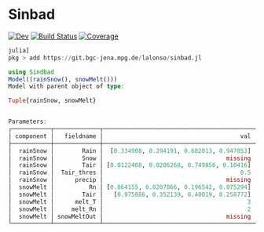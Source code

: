 # Sinbad

[![Dev](https://img.shields.io/badge/docs-dev-blue.svg)](https://lalonso.gitlab.io/Sindbad.jl/dev)
[![Build Status](https://git.bgc-jena.mpg.de/lalonso/Sindbad.jl/badges/main/pipeline.svg)](https://git.bgc-jena.mpg.de/lalonso/Sindbad.jl/pipelines)
[![Coverage](https://git.bgc-jena.mpg.de/lalonso/Sindbad.jl/badges/main/coverage.svg)](https://git.bgc-jena.mpg.de/lalonso/Sindbad.jl/commits/main)

```julia
julia]
pkg > add https://git.bgc-jena.mpg.de/lalonso/sinbad.jl
```

```julia
using Sindbad
Model((rainSnow(), snowMelt()))
Model with parent object of type: 

Tuple{rainSnow, snowMelt}


Parameters:
┌───────────┬─────────────┬───────────────────────────────────────────┬─────────┬────────────┬─────────┐
│ component │   fieldname │                                       val │   units │     bounds │ forcing │
├───────────┼─────────────┼───────────────────────────────────────────┼─────────┼────────────┼─────────┤
│  rainSnow │        Rain │  [0.334908, 0.294191, 0.682813, 0.947053] │  mm d⁻¹ │   (0, 100) │    true │
│  rainSnow │        Snow │                                   missing │  mm d⁻¹ │    nothing │ nothing │
│  rainSnow │        Tair │ [0.0122408, 0.0206268, 0.749856, 0.10416] │      °C │  (-80, 60) │    true │
│  rainSnow │  Tair_thres │                                       0.5 │      °C │    (-5, 5) │ nothing │
│  rainSnow │      precip │                                   missing │    mm/d │    nothing │ nothing │
│  snowMelt │          Rn │ [0.864155, 0.0207866, 0.196542, 0.875294] │  MJ m⁻² │ (-50, 500) │    true │
│  snowMelt │        Tair │   [0.975886, 0.352139, 0.40019, 0.258772] │       C │  (-80, 60) │    true │
│  snowMelt │      melt_T │                                         3 │ nothing │    nothing │ nothing │
│  snowMelt │     melt_Rn │                                         2 │ nothing │    nothing │ nothing │
│  snowMelt │ snowMeltOut │                                   missing │ nothing │    nothing │ nothing │
└───────────┴─────────────┴───────────────────────────────────────────┴─────────┴────────────┴─────────┘
```
